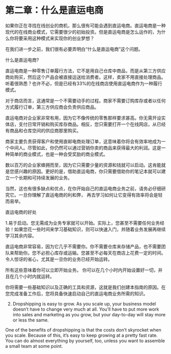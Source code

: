 # 第二章：什么是直运电商

如果你正在寻找在线创业的商机，那么很有可能会遇到直运电商。直运电商是一种现代的在线商业模式，它需要很少的初始投资。但是直运电商是怎么运作的，为什么你将要采用这种模式来实现你的创业梦想？
​

在我们进一步之前，我们很有必要弄明白“什么是直运电商”这个问题。


什么是直运电商?

直运电商是一种零售订单履行方法，它不是用自己仓库中商品，而是从第三方供应商处购买，然后这个产品会被直接运送给消费者。这样，卖家不用直接处理商品。听着很熟悉？也许不必，但是已经有33%的在线商店使用直运电商作为一种履行模式。

对于商店而言，这通常是一个不需要动手的过程。商家不需要订购库存或者以任何方式履行订单，第三方供应商会负责供应商品。

直运电商对企业家非常有用，因为它不像传统的零售那样要求甚高。你无需开设实体店，支付日常开销和购买库存商品。相反，您只需要打开一个在线网店，从已经有商品和仓库空间的供应商那里购买。

商家主要负责获得客户和使用直邮电商处理订单，这意味着你将会有效率地成为一个中间人。尽管如此，你仍然可以通过营销你卖的商品来获得最大的利润。这是一种简单的商业模式，也是一种会受奖励的商业模式。

数以百万的企业家蜂拥而至，因为它只需要少量的资源和钱就可以启动。这肯能就是您感兴趣的原因。更好的是，借助直运电商，你只需要借助你的笔记本就可以建立一个长期和可持续发展的业务。

当然，这也有很多缺点和优点，在你开始自己的直运电商业务之前，请务必仔细研究它。一旦你理解了直运电商的利和弊， 再去学习如何让它变得有效率将会是轻而易举。

直运电商的好处


1.易于启动。您无需成为业务专家就可以开始。实际上，您甚至不需要任何业务经验！如果您花一些时间来学习基础知识，则可以快速入门，并随着业务发展再继续学习其余内容。 

直运电商非常容易，因为它几乎不需要你。你不需要仓库来存储产品，也不需要团队来帮助你。您不必担心库存或运输。您甚至不必每天在商店上花费一定的时间。令人惊讶的省心，尤其是一旦你的业务已经开始运转。

所有这些意味着你可以立即开始业务。 你可以在几个小时内开始设置好一切，并且在几个小时内就运转。

你将需要一些基础知识以及正确的工具和资源，这就是我们创建本指南的原因。在您完成准备工作后，您将具备快速启动自己的直运电商业务所需的知识。


2. Dropshipping is easy to grow. As you scale up, your business model doesn’t have to change very much at all. You’ll have to put more work into sales and marketing as you grow, but your day-to-day will stay more or less the same.

One of the benefits of dropshipping is that the costs don’t skyrocket when you scale. Because of this, it’s easy to keep growing at a pretty fast rate. You can do almost everything by yourself, too, unless you want to assemble a small team at some point.


